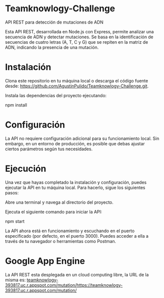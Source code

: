# Teamknowlogy-Challenge
API REST para detección de mutaciones de ADN

Esta API REST, desarrollada en Node.js con Express, permite analizar una secuencia de ADN y detectar mutaciones. Se basa en la identificación de secuencias de cuatro letras (A, T, C y G) que se repiten en la matriz de ADN, indicando la presencia de una mutación.

# Instalación
Clona este repositorio en tu máquina local o descarga el código fuente desde: https://github.com/AgustinPulido/Teamknowlogy-Challenge.git.

Instala las dependencias del proyecto ejecutando:

npm install

# Configuración
La API no requiere configuración adicional para su funcionamiento local. Sin embargo, en un entorno de producción, es posible que debas ajustar ciertos parámetros según tus necesidades.

# Ejecución
Una vez que hayas completado la instalación y configuración, puedes ejecutar la API en tu máquina local. Para hacerlo, sigue los siguientes pasos:

Abre una terminal y navega al directorio del proyecto.

Ejecuta el siguiente comando para iniciar la API:

npm start

La API ahora está en funcionamiento y escuchando en el puerto especificado (por defecto, en el puerto 3000). Puedes acceder a ella a través de tu navegador o herramientas como Postman.

# Google App Engine

La API REST esta desplegada en un cloud computing libre, la URL de la misma es: [teamknowlogy-393817.uc.r.appspot.com/mutation/](https://teamknowlogy-393817.uc.r.appspot.com/mutation/)https://teamknowlogy-393817.uc.r.appspot.com/mutation/
